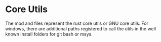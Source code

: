 # Core Utils

The mod and files represent the rust core utils or GNU core utils. For windows,
there are additional paths registered to call the utils in the well known
install folders for git bash or msys.

